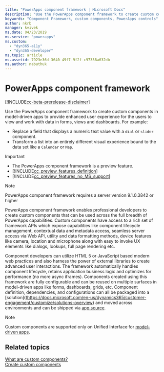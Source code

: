 ```yaml
---
title: "PowerApps component framework | Microsoft Docs"
description: "Use the PowerApps component framework to create custom components to provide enhanced experience for people to view and work with data in forms, views, and dashboards."
keywords: "Component Framework, custom components, PowerApps controls"
author: nkrb 
manager: kvivek
ms.date: 04/23/2019
ms.service: "powerapps"
ms.custom:
  - "dyn365-a11y"
  - "dyn365-developer"
ms.topic: article
ms.assetid: 7923e36d-3640-49f7-9f2f-c97358a632db
ms.author: nabuthuk
---
```


# PowerApps component framework

[!INCLUDE[cc-beta-prerelease-disclaimer](../../includes/cc-beta-prerelease-disclaimer.md)]

Use the PowerApps component framework to create custom components in model-driven apps to provide enhanced user experience for the users to view and work with data in forms, views and dashboards. For example:

- Replace a field that displays a numeric text value with a `dial` or `slider` component.
- Transform a list into an entirely different visual experience bound to the data set like a `Calendar` or `Map`.

> [!IMPORTANT]
> - The PowerApps component framework is a preview feature.
> - [!INCLUDE[cc_preview_features_definition](../../includes/cc-preview-features-definition.md)] 
> - [!INCLUDE[cc_preview_features_no_MS_support](../../includes/cc-preview-features-no-ms-support.md)]

> [!NOTE]
> PowerApps component framework requires a server version 9.1.0.3842 or higher

PowerApps component framework enables professional developers to create custom components that can be used across the full breadth of PowerApps capabilities. Custom components have access to a rich set of framework APIs which expose capabilities like component lifecycle management, contextual data and metadata access, seamless server access via Web API, utility and data formatting methods, device features like camera, location and microphone along with easy to invoke UX elements like dialogs, lookups, full page rendering etc.  

Component developers can utilize HTML 5 or JavaScript based modern web practices and also harness the power of external libraries to create advanced user interactions. The framework automatically handles component lifecycle, retains application business logic and optimizes for performance (no more async iframes). Components created using this framework are fully configurable and can be reused on multiple surfaces in model-driven apps like forms, dashboards, grids, etc. Component definition, dependencies, and configurations can all be packaged into a [solution]((https://docs.microsoft.com/en-us/dynamics365/customer-engagement/customize/solutions-overview) and moved across environments and can be shipped via [app source](https://appsource.microsoft.com/en-us/marketplace/apps?page=1&product=dynamics-365).  

> [!NOTE]
> Custom components are supported only on Unified Interface for [model-driven apps](/powerapps/maker/model-driven-apps/model-driven-app-overview).

## Related topics

[What are custom components?](custom-controls-overview.md)<br/>
[Create custom components](create-custom-controls-using-pcf.md)
